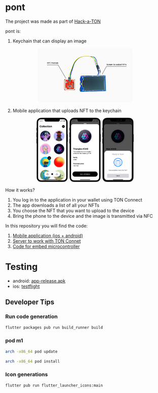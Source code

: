 # pont

The project was made as part of [Hack-a-TON](https://t.me/toncontests/40)

pont is:

1) Keychain that can display an image
<p align="center">
    <img src="./doc/4.webp" width="300px"/>
</p>


2) Mobile application that uploads NFT to the keychain

<p align="center">
    <img src="./doc/1.webp" width="100px"/>
    <img src="./doc/2.webp" width="100px"/>
    <img src="./doc/3.webp" width="100px"/>
</p>

How it works?

1) You log in to the application in your wallet using TON Connect
2) The app downloads a list of all your NFTs
3) You choose the NFT that you want to upload to the device
4) Bring the phone to the device and the image is transmitted via NFC

In this repository you will find the code:

1) [Mobile application (ios + android)](./lib)
2) [Server to work with TON Connet](./server/)
3) [Code for embed microcontroller](./embedded)


# Testing

- android: [app-release.apk](./app-release.apk)
- ios: [testflight](https://testflight.apple.com/join/5oHeExtj)


## Developer Tips

### Run code generation

```bash
flutter packages pub run build_runner build
```

### pod m1

```bash
arch -x86_64 pod update
```

```bash
arch -x86_64 pod install
```

### Icon generations

```bash
flutter pub run flutter_launcher_icons:main
```